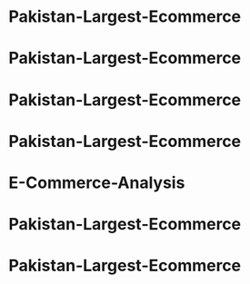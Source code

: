 # Pakistan-Largest-Ecommerce
# Pakistan-Largest-Ecommerce
# Pakistan-Largest-Ecommerce
# Pakistan-Largest-Ecommerce
# E-Commerce-Analysis
# Pakistan-Largest-Ecommerce
# Pakistan-Largest-Ecommerce
